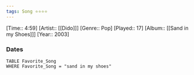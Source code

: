 ```yaml
---
tags: Song ⭐⭐⭐⭐ 
---
```

[Time:: 4:59]
[Artist:: [[Dido]]]
[Genre:: Pop]
[Played:: 17]
[Album:: [[Sand in my Shoes]]]
[Year:: 2003]
### Dates
````dataview
TABLE Favorite_Song
WHERE Favorite_Song = "sand in my shoes"
````